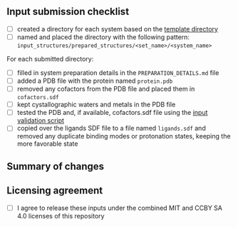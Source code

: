 <!--
Thank you for opening a contribution to the OpenFE 2024 industry benchmark repository.
Below are a few things we ask you to kindly fill in and self-check before we
can accept your contribution. Please ignore any irrelevant sections.
-->

## Input submission checklist

<!--
If you are submitting prepared input files please indicate if you have
done the following:
-->

* [ ] created a directory for each system based on the [template directory][templates]
* [ ] named and placed the directory with the following pattern: `input_structures/prepared_structures/<set_name>/<system_name>`

For each submitted directory:

* [ ] filled in system preparation details in the `PREPARATION_DETAILS.md` file
* [ ] added a PDB file with the protein named `protein.pdb`
* [ ] removed any cofactors from the PDB file and placed them in `cofactors.sdf`
* [ ] kept cystallographic waters and metals in the PDB file
* [ ] tested the PDB and, if available, cofactors.sdf file using the [input validation script][input_validation]
* [ ] copied over the ligands SDF file to a file named `ligands.sdf` and removed any duplicate binding modes or protonation states, keeping the more favorable state

<!--
Here please add a summary of what changes you have made
-->
## Summary of changes

<!--
Also please indicate that you are happy to release these materials under the
combined MIT and CCBY-SA 4.0 licenses of this repository
-->
## Licensing agreement
* [ ] I agree to release these inputs under the combined MIT and CCBY SA 4.0 licenses of this repository

[templates]: https://github.com/OpenFreeEnergy/IndustryBenchmarks2024/tree/main/industry_benchmarks
[input_validation]: https://github.com/OpenFreeEnergy/IndustryBenchmarks2024/tree/main/industry_benchmarks/utils/input_validation.py
